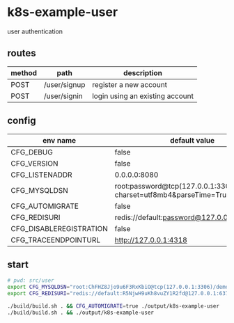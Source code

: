 # k8s-example-user
user authentication

## routes
| method | path         | description                     |
| ------ | ------------ | ------------------------------- |
| POST   | /user/signup | register a new account          |
| POST   | /user/signin | login using an existing account |

## config
| env name                | default value                                                                   |
| ----------------------- | ------------------------------------------------------------------------------- |
| CFG_DEBUG               | false                                                                           |
| CFG_VERSION             | false                                                                           |
| CFG_LISTENADDR          | 0.0.0.0:8080                                                                    |
| CFG_MYSQLDSN            | root:password@tcp(127.0.0.1:3306)/dbname?charset=utf8mb4&parseTime=True&loc=UTC |
| CFG_AUTOMIGRATE         | false                                                                           |
| CFG_REDISURI            | redis://default:password@127.0.0.1:6379/0                                       |
| CFG_DISABLEREGISTRATION | false                                                                           |
| CFG_TRACEENDPOINTURL    | http://127.0.0.1:4318                                                           |

## start
```sh
# pwd: src/user
export CFG_MYSQLDSN="root:ChFHZ8Jjo9u6F3RxKbiO@tcp(127.0.0.1:3306)/demodb?charset=utf8mb4&parseTime=True&loc=UTC"
export CFG_REDISURI="redis://default:R5NjwH9uKh8vuZY1R2fd@127.0.0.1:6379/0"

./build/build.sh . && CFG_AUTOMIGRATE=true ./output/k8s-example-user
./build/build.sh . && ./output/k8s-example-user
```
